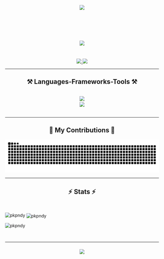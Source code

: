 <div id="header" align="center">
  <img src="https://media.giphy.com/media/AFdcYElkoNAUE/giphy.gif" width="300px" />
</div>

</br>

<p align="center"><img src="https://komarev.com/ghpvc/?username=pkpndy&style=flat-square&color=green" alt=""></p>
 
<h1 align="center">
    <img src="https://readme-typing-svg.herokuapp.com/?font=Righteous&size=35&center=true&vCenter=true&width=500&height=70&duration=5000&lines=Namaste!+🙏;+I'm+Prakash+Pandey!;" />
</h1>

</br>

<div align="center"> 
  <a href="mailto:pkpndy@gmail.com">
    <img src="https://img.shields.io/badge/Gmail-333333?style=for-the-badge&logo=gmail&logoColor=red" />
  </a>
  <a href="https://linkedin.com/in/prakash-pandey-0106/" target="_blank">
    <img src="https://img.shields.io/badge/LinkedIn-0077B5?style=for-the-badge&logo=linkedin&logoColor=white" target="_blank" />
  </a>
<!--   <a href="https://.github.io" target="_blank">
     <img src="https://img.shields.io/badge/Portfolio-FF5722?style=for-the-badge&logo=todoist&logoColor=white" target="_blank" /> 
-->  
</a> 
</div>

<hr/>
 
<h2 align="center">⚒️ Languages-Frameworks-Tools ⚒️</h2>
<br/>
<div align="center">
    <img src="https://skillicons.dev/icons?i=docker,kubernetes,linux,nodejs,express,c,cpp,mongodb,aws" /><br>
    <img src="https://skillicons.dev/icons?i=react,html,css,javascript,git,github,solidity,ts" />
</div>

<br/>

<hr/>
<div align="center">
  <h2>🐍 My Contributions 🐍</h2>
  <img alt="snake eating my contributions" src="https://raw.githubusercontent.com/pkpndy/pkpndy/output/github-contribution-grid-snake.svg" />
  <br/>
  </div>

<hr/>


<h2 align="center">⚡ Stats ⚡</h2>
<br>

<p><img align="left" src="https://github-readme-stats.vercel.app/api/top-langs?username=pkpndy&show_icons=true&locale=en&layout=compact" alt="pkpndy" /></p>

<p>&nbsp;<img align="center" src="https://github-readme-stats.vercel.app/api?username=pkpndy&show_icons=true&locale=en" alt="pkpndy" /></p>

<p><img align="center" src="https://github-readme-streak-stats.herokuapp.com/?user=pkpndy&" alt="pkpndy" /></p>
</br>
<hr/>

<h3 align="center">
    <img src="https://readme-typing-svg.herokuapp.com/?font=Righteous&size=25&center=true&vCenter=true&width=500&height=70&duration=4000&lines=Thanks+for+visiting!+✌️;+Shoot+me+a+message+on+Linkedin!;I'm+always+down+to+collab+:)">
</h3>

<br/>
